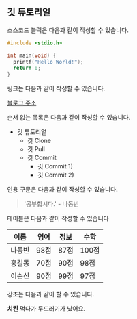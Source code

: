 ## 깃 튜토리얼

소스코드 블럭은 다음과 같이 작성할 수 있습니다.

```c
#include <stdio.h>

int main(void) {
  printf("Hello World!");
  return 0;
}

```

링크는 다음과 같이 작성할 수 있습니다.

[블로그 주소](https://blog.naver.com/ndb796)

순서 없는 목록은 다음과 같이 작성할 수 있습니다.

* 깃 튜토리얼
  * 깃 Clone
  * 깃 Pull
  * 깃 Commit
    * 깃 Commit 1)
    * 깃 Commit 2)
  
인용 구문은 다음과 같이 작성할 수 있습니다.

> '공부합시다.' - 나동빈

테이블은 다음과 같이 작성할 수 있습니다

이름|영어|정보|수학
---|---|---|---|
나동빈|98점|87점|100점|
홍길동|70점|90점|98점|
이순신|90점|99점|97점|

강조는 다음과 같이 할 수 있습니다.

**치킨** 먹다가 ~~두드러기~~가 났어요.
